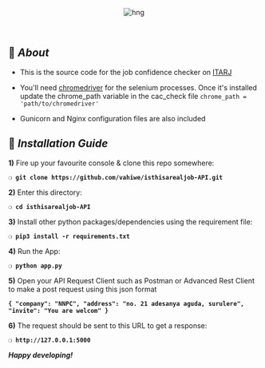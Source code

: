 <div align="center">

![hng](https://res.cloudinary.com/iambeejayayo/image/upload/v1554240066/brand-logo.png)

<br>

</div>

## :page_with_curl: _About_
- This is the source code for the job confidence checker on [ITARJ](itarj.com)
- You'll need [chromedriver](https://chromedriver.chromium.org/getting-started) for the selenium processes. Once it's installed update the chrome_path variable in the cac_check file `chrome_path = 'path/to/chromedriver'`

- Gunicorn and Nginx configuration files are also included

## :page_with_curl: _Installation Guide_

**1)** Fire up your favourite console & clone this repo somewhere:

__`❍ git clone https://github.com/vahiwe/isthisarealjob-API.git`__

**2)** Enter this directory:

__`❍ cd isthisarealjob-API`__

**3)** Install other python packages/dependencies using the requirement file:

__`❍ pip3 install -r requirements.txt`__

**4)** Run the App:

__`❍ python app.py`__

**5)** Open your API Request Client such as Postman or Advanced Rest Client to make a post request using this json format

__`{
  "company": "NNPC",
  "address": "no. 21 adesanya aguda, surulere",
  "invite": "You are welcom"
}`__

**6)** The request should be sent to this URL to get a response:

__`❍ http://127.0.0.1:5000`__


__*Happy developing!*__
